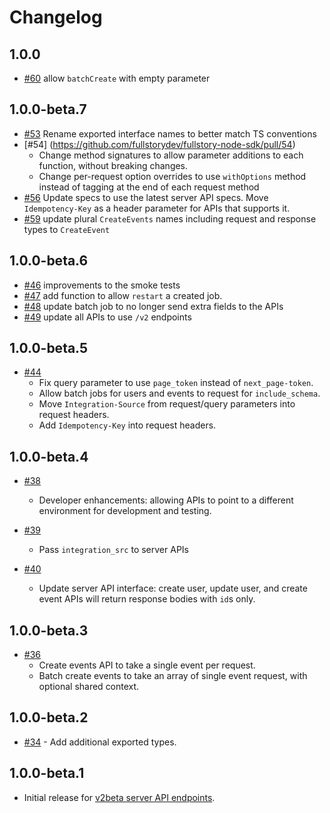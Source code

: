# Changelog

## 1.0.0
- [#60](https://github.com/fullstorydev/fullstory-node-sdk/pull/60) allow `batchCreate` with empty parameter

## 1.0.0-beta.7
- [#53](https://github.com/fullstorydev/fullstory-node-sdk/pull/53) Rename exported interface names to better match TS conventions
- [#54] (https://github.com/fullstorydev/fullstory-node-sdk/pull/54)
  - Change method signatures to allow parameter additions to each function, without breaking changes.
  - Change per-request option overrides to use `withOptions` method instead of tagging at the end of each request method
- [#56](https://github.com/fullstorydev/fullstory-node-sdk/pull/56) Update specs to use the latest server API specs. Move `Idempotency-Key` as a header parameter for APIs that supports it.
- [#59](https://github.com/fullstorydev/fullstory-node-sdk/pull/59) update plural `CreateEvents` names including request and response types to `CreateEvent`

## 1.0.0-beta.6

- [#46](https://github.com/fullstorydev/fullstory-node-sdk/pull/46) improvements to the smoke tests
- [#47](https://github.com/fullstorydev/fullstory-node-sdk/pull/47) add function to allow `restart` a created job.
- [#48](https://github.com/fullstorydev/fullstory-node-sdk/pull/48) update batch job to no longer send extra fields to the APIs
- [#49](https://github.com/fullstorydev/fullstory-node-sdk/pull/49) update all APIs to use `/v2` endpoints

## 1.0.0-beta.5

- [#44](https://github.com/fullstorydev/fullstory-node-sdk/pull/44)
  - Fix query parameter to use `page_token` instead of `next_page-token`.
  - Allow batch jobs for users and events to request for `include_schema`.
  - Move `Integration-Source` from request/query parameters into request headers.
  - Add `Idempotency-Key` into request headers.

## 1.0.0-beta.4

- [#38](https://github.com/fullstorydev/fullstory-node-sdk/pull/38)
  - Developer enhancements: allowing APIs to point to a different environment for development and testing.

- [#39](https://github.com/fullstorydev/fullstory-node-sdk/pull/39)
  - Pass `integration_src` to server APIs

- [#40](https://github.com/fullstorydev/fullstory-node-sdk/pull/40)
  - Update server API interface: create user, update user, and create event APIs will return response bodies with `id`s only.

## 1.0.0-beta.3

- [#36](https://github.com/fullstorydev/fullstory-node-sdk/pull/36)
  - Create events API to take a single event per request.
  - Batch create events to take an array of single event request, with optional shared context.

## 1.0.0-beta.2

- [#34](https://github.com/fullstorydev/fullstory-node-sdk/pull/34) - Add additional exported types.

## 1.0.0-beta.1

- Initial release for [v2beta server API endpoints](https://developer.fullstory.com/server/v2/getting-started/).
